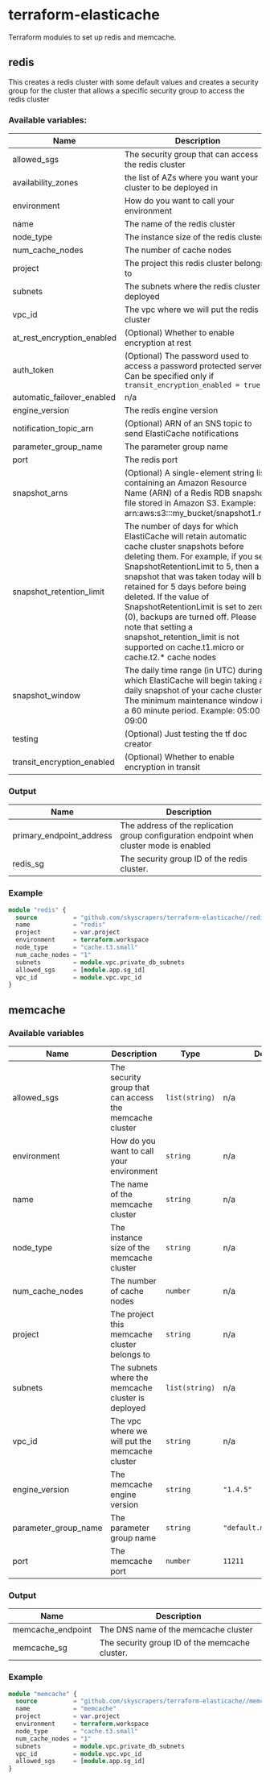 # terraform-elasticache
Terraform modules to set up redis and memcache.

## redis
This creates a redis cluster with some default values and creates a security group for the cluster that allows a specific security group to access the redis cluster

### Available variables:
| Name | Description | Type | Default | Required |
|------|-------------|------|---------|:--------:|
| allowed_sgs | The security group that can access the redis cluster | `list(string)` | n/a | yes |
| availability_zones | the list of AZs where you want your cluster to be deployed in | `list(string)` | n/a | yes |
| environment | How do you want to call your environment | `string` | n/a | yes |
| name | The name of the redis cluster | `string` | n/a | yes |
| node_type | The instance size of the redis cluster | `string` | n/a | yes |
| num_cache_nodes | The number of cache nodes | `number` | n/a | yes |
| project | The project this redis cluster belongs to | `string` | n/a | yes |
| subnets | The subnets where the redis cluster is deployed | `list(string)` | n/a | yes |
| vpc_id | The vpc where we will put the redis cluster | `string` | n/a | yes |
| at_rest_encryption_enabled | (Optional) Whether to enable encryption at rest | `bool` | `true` | no |
| auth_token | (Optional) The password used to access a password protected server. Can be specified only if `transit_encryption_enabled = true` | `string` | `null` | no |
| automatic_failover_enabled | n/a | `bool` | `false` | no |
| engine_version | The redis engine version | `string` | `"3.2.6"` | no |
| notification_topic_arn | (Optional) ARN of an SNS topic to send ElastiCache notifications | `string` | `null` | no |
| parameter_group_name | The parameter group name | `string` | `"default.redis3.2"` | no |
| port | The redis port | `number` | `6379` | no |
| snapshot_arns | (Optional) A single-element string list containing an Amazon Resource Name (ARN) of a Redis RDB snapshot file stored in Amazon S3. Example: arn:aws:s3:::my_bucket/snapshot1.rdb | `list(string)` | `[]` | no |
| snapshot_retention_limit | The number of days for which ElastiCache will retain automatic cache cluster snapshots before deleting them. For example, if you set SnapshotRetentionLimit to 5, then a snapshot that was taken today will be retained for 5 days before being deleted. If the value of SnapshotRetentionLimit is set to zero (0), backups are turned off. Please note that setting a snapshot_retention_limit is not supported on cache.t1.micro or cache.t2.* cache nodes | `number` | `0` | no |
| snapshot_window | The daily time range (in UTC) during which ElastiCache will begin taking a daily snapshot of your cache cluster. The minimum maintenance window is a 60 minute period. Example: 05:00-09:00 | `string` | `"03:00-05:00"` | no |
| testing | (Optional) Just testing the tf doc creator | `list(string)` | `null` | no |
| transit_encryption_enabled | (Optional) Whether to enable encryption in transit | `bool` | `true` | no |


### Output
| Name | Description |
|------|-------------|
| primary_endpoint_address | The address of the replication group configuration endpoint when cluster mode is enabled |
| redis_sg | The security group ID of the redis cluster. |

### Example

```terraform
module "redis" {
  source          = "github.com/skyscrapers/terraform-elasticache//redis"
  name            = "redis"
  project         = var.project
  environment     = terraform.workspace
  node_type       = "cache.t3.small"
  num_cache_nodes = "1"
  subnets         = module.vpc.private_db_subnets
  allowed_sgs     = [module.app.sg_id]
  vpc_id          = module.vpc.vpc_id
}
```

## memcache


### Available variables 

| Name | Description | Type | Default | Required |
|------|-------------|------|---------|:--------:|
| allowed_sgs | The security group that can access the memcache cluster | `list(string)` | n/a | yes |
| environment | How do you want to call your environment | `string` | n/a | yes |
| name | The name of the memcache cluster | `string` | n/a | yes |
| node_type | The instance size of the memcache cluster | `string` | n/a | yes |
| num_cache_nodes | The number of cache nodes | `number` | n/a | yes |
| project | The project this memcache cluster belongs to | `string` | n/a | yes |
| subnets | The subnets where the memcache cluster is deployed | `list(string)` | n/a | yes |
| vpc_id | The vpc where we will put the memcache cluster | `string` | n/a | yes |
| engine_version | The memcache engine version | `string` | `"1.4.5"` | no |
| parameter_group_name | The parameter group name | `string` | `"default.memcached1.4"` | no |
| port | The memcache port | `number` | `11211` | no |

### Output
| Name | Description |
|------|-------------|
| memcache_endpoint | The DNS name of the memcache cluster  |
| memcache_sg | The security group ID of the memcache cluster. |

### Example

```terraform
module "memcache" {
  source          = "github.com/skyscrapers/terraform-elasticache//memcache"
  name            = "memcache"
  project         = var.project
  environment     = terraform.workspace
  node_type       = "cache.t3.small"
  num_cache_nodes = "1"
  subnets         = module.vpc.private_db_subnets
  vpc_id          = module.vpc.vpc_id
  allowed_sgs     = [module.app.sg_id]
}
```
